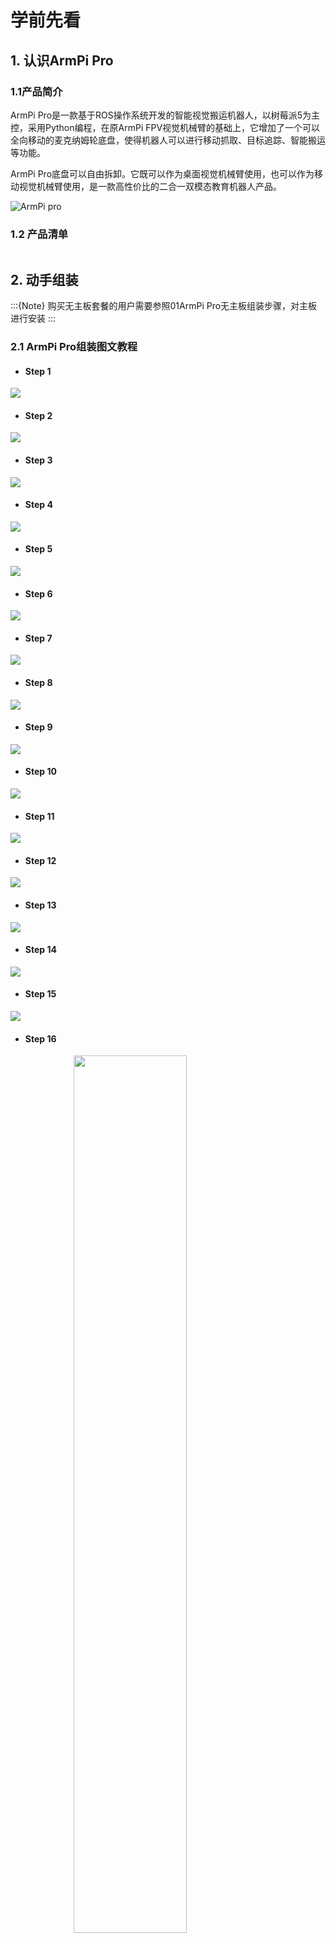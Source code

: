 # 学前先看

## 1. 认识ArmPi Pro

### 1.1产品简介

ArmPi Pro是一款基于ROS操作系统开发的智能视觉搬运机器人，以树莓派5为主控，采用Python编程，在原ArmPi FPV视觉机械臂的基础上，它增加了一个可以全向移动的麦克纳姆轮底盘，使得机器人可以进行移动抓取、目标追踪、智能搬运等功能。

ArmPi Pro底盘可以自由拆卸。它既可以作为桌面视觉机械臂使用，也可以作为移动视觉机械臂使用，是一款高性价比的二合一双模态教育机器人产品。

<img src="../_static/media/chapter_1/section_1/image1.jpeg"  alt="ArmPi pro" />

### 1.2 产品清单

<img src="../_static/media/chapter_1/section_1/image2.jpeg"  alt="" />

##  2. 动手组装

:::{Note}
购买无主板套餐的用户需要参照01ArmPi Pro无主板组装步骤，对主板进行安装
:::

###  2.1 ArmPi Pro组装图文教程

- #### Step 1

<img src="../_static/media/chapter_1/section_2_1/image1.jpeg"  />

- #### Step 2

<img src="../_static/media/chapter_1/section_2_1/image2.png"  />

- #### Step 3

<img src="../_static/media/chapter_1/section_2_1/image3.png"  />

- #### Step 4

<img src="../_static/media/chapter_1/section_2_1/image4.png"  />

- #### Step 5

<img src="../_static/media/chapter_1/section_2_1/image5.png"  />

- #### Step 6

<img src="../_static/media/chapter_1/section_2_1/image6.png"  />

- #### Step 7

<img src="../_static/media/chapter_1/section_2_1/image7.jpeg"  />

- #### Step 8

<img src="../_static/media/chapter_1/section_2_1/image8.png"  />

- #### Step 9

<img src="../_static/media/chapter_1/section_2_1/image9.jpeg"  />

- #### Step 10

<img src="../_static/media/chapter_1/section_2_1/image10.png"  />

- #### Step 11

<img src="../_static/media/chapter_1/section_2_1/image11.jpeg"  />

- #### Step 12

<img src="../_static/media/chapter_1/section_2_1/image12.png"  />

- #### Step 13

<img src="../_static/media/chapter_1/section_2_1/image13.jpeg"  />

- #### Step 14

<img src="../_static/media/chapter_1/section_2_1/image14.jpeg"  />

- #### Step 15

<img src="../_static/media/chapter_1/section_2_1/image15.png"  />

- #### Step 16

<img src="../_static/media/chapter_1/section_2_1/image16.jpeg"  style="width: 60%; margin: 0 auto 24px; display: block;"/>

- #### Step 17

<img src="../_static/media/chapter_1/section_2_1/image17.jpeg" style="width: 60%; margin: 0 auto 24px; display: block;" />

- #### Step 18

<img src="../_static/media/chapter_1/section_2_1/image18.png" style="width: 60%; margin: 0 auto 24px; display: block;"  />

- #### Step 19

<img src="../_static/media/chapter_1/section_2_1/image19.png"  />

- #### Step 20

<img src="../_static/media/chapter_1/section_2_1/image20.png"  />

###  2.2 ArmPi Pro无主板组装图文教程

- #### Step 1

<img src="../_static/media/chapter_1/section_2_2/image1.jpeg"  />

- #### Step 2

<img src="../_static/media/chapter_1/section_2_2/image3.jpeg"  />

- #### Step 3

<img src="../_static/media/chapter_1/section_2_2/image4.jpeg" style="width: 50%; margin: 0 auto 24px; display: block;"  />

- #### Step 4

<img src="../_static/media/chapter_1/section_2_2/image5.png"  />

- #### Step 5

<img src="../_static/media/chapter_1/section_2_2/image6.png"  />

- #### Step 6

<img src="../_static/media/chapter_1/section_2_2/image7.png"  />
